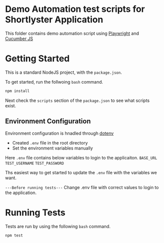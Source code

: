 # Demo Automation test scripts for Shortlyster Application

This folder contains demo automation script using [Playwright](https://playwright.dev/docs/why-playwright/) and [Cucumber JS](https://github.com/cucumber/cucumber-js)

# Getting Started

This is a standard NodeJS project, with the `package.json`.

To get started, run the follwoing `bash` command.

```bash
npm install
```

Next check the `scripts` section of the `package.json` to see what scripts exist.

## Environment Configuration

Environment configuration is hnadled through [dotenv](https://www.npmjs.com/package/dotenv)

- Created `.env` file in the root directory
- Set the environment variables manually

Here `.env` file contains below variables to login to the applicaiton.
`BASE_URL`
`TEST_USERNAME`
`TEST_PASSWORD` 

Ths easiest way to get started to update the `.env` file with the variables we want.

`---Before running tests---`
Change .env file with correct values to login to the application.


# Running Tests

Tests are run by using the following `bash` command.

```bash
npm test
```






